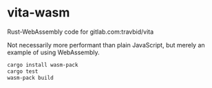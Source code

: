 # vita-wasm
Rust-WebAssembly code for gitlab.com:travbid/vita

Not necessarily more performant than plain JavaScript, but merely an example of using WebAssembly.

```bash
cargo install wasm-pack
cargo test
wasm-pack build
```
